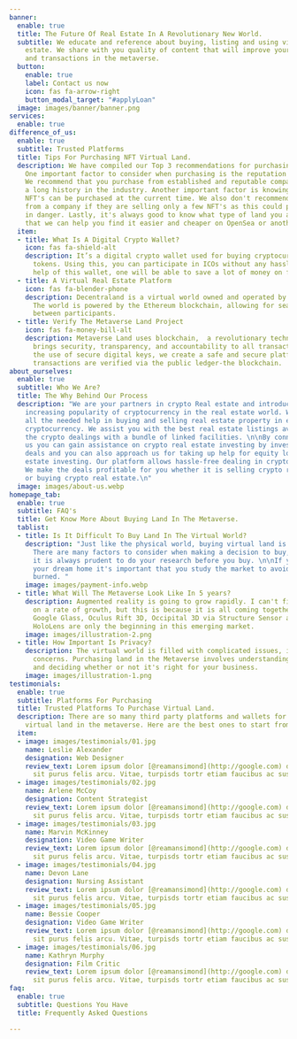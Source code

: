 ```yaml
---
banner:
  enable: true
  title: The Future Of Real Estate In A Revolutionary New World.
  subtitle: We educate and reference about buying, listing and using virtual real
    estate. We share with you quality of content that will improve your knowledge
    and transactions in the metaverse.
  button:
    enable: true
    label: Contact us now
    icon: fas fa-arrow-right
    button_modal_target: "#applyLoan"
  image: images/banner/banner.png
services:
  enable: true
difference_of_us:
  enable: true
  subtitle: Trusted Platforms
  title: Tips For Purchasing NFT Virtual Land.
  description: We have compiled our Top 3 recommendations for purchasing NFT land.
    One important factor to consider when purchasing is the reputation of the company.
    We recommend that you purchase from established and reputable companies who have
    a long history in the industry. Another important factor is knowing how many maximum
    NFT's can be purchased at the current time. We also don't recommend that you buy
    from a company if they are selling only a few NFT's as this could put your investment
    in danger. Lastly, it's always good to know what type of land you are buying so
    that we can help you find it easier and cheaper on OpenSea or another marketplace."
  item:
  - title: What Is A Digital Crypto Wallet?
    icon: fas fa-shield-alt
    description: It’s a digital crypto wallet used for buying cryptocurrencies and
      tokens. Using this, you can participate in ICOs without any hassle. With the
      help of this wallet, one will be able to save a lot of money on fees.
  - title: A Virtual Real Estate Platform
    icon: fas fa-blender-phone
    description: Decentraland is a virtual world owned and operated by the community.
      The world is powered by the Ethereum blockchain, allowing for seamless interactions
      between participants.
  - title: Verify The Metaverse Land Project
    icon: fas fa-money-bill-alt
    description: Metaverse Land uses blockchain,  a revolutionary technology that
      brings security, transparency, and accountability to all transactions. Through
      the use of secure digital keys, we create a safe and secure platform where all
      transactions are verified via the public ledger-the blockchain.
about_ourselves:
  enable: true
  subtitle: Who We Are?
  title: The Why Behind Our Process
  description: "We are your partners in crypto Real estate and introduce you to the
    increasing popularity of cryptocurrency in the real estate world. We assist with
    all the needed help in buying and selling real estate property in exchange for
    cryptocurrency. We assist you with the best real estate listings available with
    the crypto dealings with a bundle of linked facilities. \n\nBy connecting with
    us you can gain assistance on crypto real estate investing by investing in genuine
    deals and you can also approach us for taking up help for equity loans for real
    estate investing. Our platform allows hassle-free dealing in crypto real estate.
    We make the deals profitable for you whether it is selling crypto real estate
    or buying crypto real estate.\n"
  image: images/about-us.webp
homepage_tab:
  enable: true
  subtitle: FAQ's
  title: Get Know More About Buying Land In The Metaverse.
  tablist:
  - title: Is It Difficult To Buy Land In The Virtual World?
    description: "Just like the physical world, buying virtual land is a complex process.
      There are many factors to consider when making a decision to buy, and most importantly
      it is always prudent to do your research before you buy. \n\nIf you truly want
      your dream home it's important that you study the market to avoid getting badly
      burned. "
    image: images/payment-info.webp
  - title: What Will The Metaverse Look Like In 5 years?
    description: Augmented reality is going to grow rapidly. I can't find any data
      on a rate of growth, but this is because it is all coming together this year.
      Google Glass, Oculus Rift 3D, Occipital 3D via Structure Sensor and Microsoft
      HoloLens are only the beginning in this emerging market.
    image: images/illustration-2.png
  - title: How Important Is Privacy?
    description: The virtual world is filled with complicated issues, including privacy
      concerns. Purchasing land in the Metaverse involves understanding these issues
      and deciding whether or not it's right for your business.
    image: images/illustration-1.png
testimonials:
  enable: true
  subtitle: Platforms For Purchasing
  title: Trusted Platforms To Purchase Virtual Land.
  description: There are so many third party platforms and wallets for purchasing
    virtual land in the metaverse. Here are the best ones to start from.
  item:
  - image: images/testimonials/01.jpg
    name: Leslie Alexander
    designation: Web Designer
    review_text: Lorem ipsum dolor [@reamansimond](http://google.com) demina egestas
      sit purus felis arcu. Vitae, turpisds tortr etiam faucibus ac suspendisse.
  - image: images/testimonials/02.jpg
    name: Arlene McCoy
    designation: Content Strategist
    review_text: Lorem ipsum dolor [@reamansimond](http://google.com) demina egestas
      sit purus felis arcu. Vitae, turpisds tortr etiam faucibus ac suspendisse.
  - image: images/testimonials/03.jpg
    name: Marvin McKinney
    designation: Video Game Writer
    review_text: Lorem ipsum dolor [@reamansimond](http://google.com) demina egestas
      sit purus felis arcu. Vitae, turpisds tortr etiam faucibus ac suspendisse.
  - image: images/testimonials/04.jpg
    name: Devon Lane
    designation: Nursing Assistant
    review_text: Lorem ipsum dolor [@reamansimond](http://google.com) demina egestas
      sit purus felis arcu. Vitae, turpisds tortr etiam faucibus ac suspendisse.
  - image: images/testimonials/05.jpg
    name: Bessie Cooper
    designation: Video Game Writer
    review_text: Lorem ipsum dolor [@reamansimond](http://google.com) demina egestas
      sit purus felis arcu. Vitae, turpisds tortr etiam faucibus ac suspendisse.
  - image: images/testimonials/06.jpg
    name: Kathryn Murphy
    designation: Film Critic
    review_text: Lorem ipsum dolor [@reamansimond](http://google.com) demina egestas
      sit purus felis arcu. Vitae, turpisds tortr etiam faucibus ac suspendisse.
faq:
  enable: true
  subtitle: Questions You Have
  title: Frequently Asked Questions

---
```

